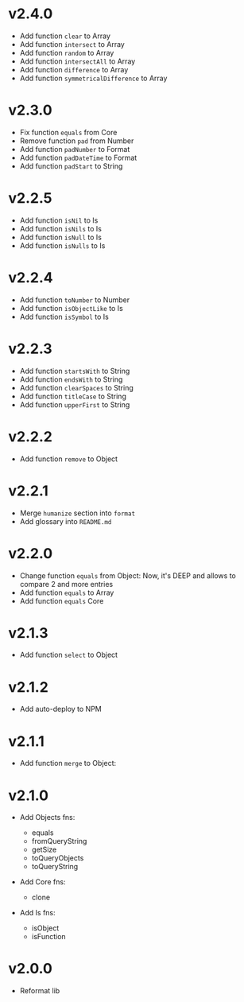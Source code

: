 # v2.4.0
- Add function `clear` to Array
- Add function `intersect` to Array
- Add function `random` to Array
- Add function `intersectAll` to Array
- Add function `difference` to Array
- Add function `symmetricalDifference` to Array

# v2.3.0
- Fix function `equals` from Core
- Remove function `pad` from Number
- Add function `padNumber` to Format
- Add function `padDateTime` to Format
- Add function `padStart` to String

# v2.2.5
- Add function `isNil` to Is
- Add function `isNils` to Is
- Add function `isNull` to Is
- Add function `isNulls` to Is

# v2.2.4
- Add function `toNumber` to Number
- Add function `isObjectLike` to Is
- Add function `isSymbol` to Is

# v2.2.3
- Add function `startsWith` to String
- Add function `endsWith` to String
- Add function `clearSpaces` to String
- Add function `titleCase` to String
- Add function `upperFirst` to String

# v2.2.2
- Add function `remove` to Object

# v2.2.1
- Merge `humanize` section into `format`
- Add glossary into `README.md`

# v2.2.0
- Change function `equals` from Object: Now, it's DEEP and allows to compare 2 and more entries
- Add function `equals` to Array
- Add function `equals` Core

# v2.1.3
- Add function `select` to Object 

# v2.1.2
- Add auto-deploy to NPM

# v2.1.1
- Add function `merge` to Object:
    
# v2.1.0
- Add Objects fns:
    - equals
    - fromQueryString
    - getSize
    - toQueryObjects
    - toQueryString
    
- Add Core fns:
    - clone
    
- Add Is fns:
    - isObject
    - isFunction

# v2.0.0
- Reformat lib
